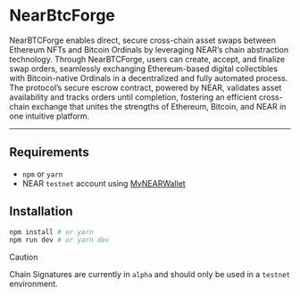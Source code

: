 # NearBtcForge

NearBTCForge enables direct, secure cross-chain asset swaps between Ethereum NFTs and Bitcoin Ordinals by leveraging NEAR’s chain abstraction technology. Through NearBTCForge, users can create, accept, and finalize swap orders, seamlessly exchanging Ethereum-based digital collectibles with Bitcoin-native Ordinals in a decentralized and fully automated process. The protocol’s secure escrow contract, powered by NEAR, validates asset availability and tracks orders until completion, fostering an efficient cross-chain exchange that unites the strengths of Ethereum, Bitcoin, and NEAR in one intuitive platform.



---

## Requirements

- `npm` or `yarn`
- NEAR `testnet` account using [MyNEARWallet](https://mynearwallet.com/)

## Installation

```bash
npm install # or yarn
npm run dev # or yarn dev
```

> [!CAUTION]
> Chain Signatures are currently in `alpha` and should only be used in a `testnet` environment.

